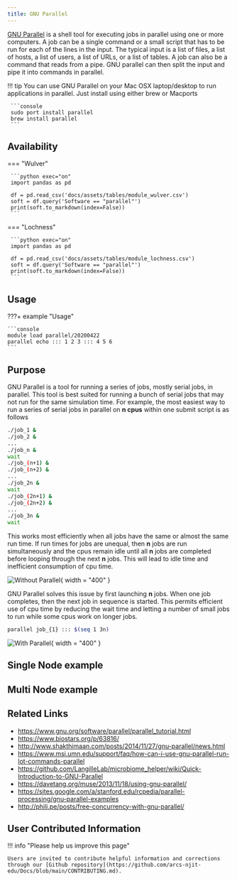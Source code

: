 ```yaml
---
title: GNU Parallel
---
```


[GNU Parallel](https://www.gnu.org/software/parallel/) is a shell tool for executing jobs in parallel using one or more computers. A job can be a single command or a small script that has to be run for each of the lines in the input. The typical input is a list of files, a list of hosts, a list of users, a list of URLs, or a list of tables. A job can also be a command that reads from a pipe. GNU parallel can then split the input and pipe it into commands in parallel.

!!! tip
     You can use GNU Parallel on your Mac OSX laptop/desktop to run applications in parallel. Just install using either brew or Macports

     ```console
     sudo port install parallel
     brew install parallel
     ```


## Availability

=== "Wulver"

     ```python exec="on"
     import pandas as pd
     
     df = pd.read_csv('docs/assets/tables/module_wulver.csv')
     soft = df.query('Software == "parallel"')
     print(soft.to_markdown(index=False))
     ```

=== "Lochness"

     ```python exec="on"
     import pandas as pd
     
     df = pd.read_csv('docs/assets/tables/module_lochness.csv')
     soft = df.query('Software == "parallel"')
     print(soft.to_markdown(index=False))
     ```


## Usage

???+ example "Usage"

    ```console
    module load parallel/20200422
    parallel echo ::: 1 2 3 ::: 4 5 6
    ```

## Purpose

GNU Parallel is a tool for running a series of jobs, mostly serial jobs, in parallel. This tool is best suited for running a bunch of serial jobs that may not run for the same simulation time. For example, the most easiest way to run a series of serial jobs in parallel on __n cpus__ within one submit script is as follows

```bash
./job_1 &
./job_2 &
...
./job_n &
wait
./job_(n+1) &
./job_(n+2) &
...
./job_2n &
wait
./job_(2n+1) &
./job_(2n+2) &
...
./job_3n &
wait
```

This works most efficiently when all jobs have the same or almost the same run time. If run times for jobs are unequal, then __n__ jobs are run simultaneously and the cpus remain idle until all __n__ jobs are completed before looping through the next __n__ jobs. This will lead to idle time and inefficient consumption of cpu time.

![Without Parallel](http://i.stack.imgur.com/uH0Dh.png){ width = "400" }

GNU Parallel solves this issue by first launching __n__ jobs. When one job completes, then the next job in sequence is started. This permits efficient use of cpu time by reducing the wait time and letting a number of small jobs to run while some cpus work on longer jobs.

```bash
parallel job_{1} ::: $(seq 1 3n)
```

![With Parallel](http://i.stack.imgur.com/17FsG.png){ width = "400" }

## Single Node example

## Multi Node example





## Related Links
* https://www.gnu.org/software/parallel/parallel_tutorial.html
* https://www.biostars.org/p/63816/
* http://www.shakthimaan.com/posts/2014/11/27/gnu-parallel/news.html
* https://www.msi.umn.edu/support/faq/how-can-i-use-gnu-parallel-run-lot-commands-parallel
* https://github.com/LangilleLab/microbiome_helper/wiki/Quick-Introduction-to-GNU-Parallel
* https://davetang.org/muse/2013/11/18/using-gnu-parallel/
* https://sites.google.com/a/stanford.edu/rcpedia/parallel-processing/gnu-parallel-examples
* http://phili.pe/posts/free-concurrency-with-gnu-parallel/
 

## User Contributed Information

!!! info "Please help us improve this page"

    Users are invited to contribute helpful information and corrections through our [Github repository](https://github.com/arcs-njit-edu/Docs/blob/main/CONTRIBUTING.md).


